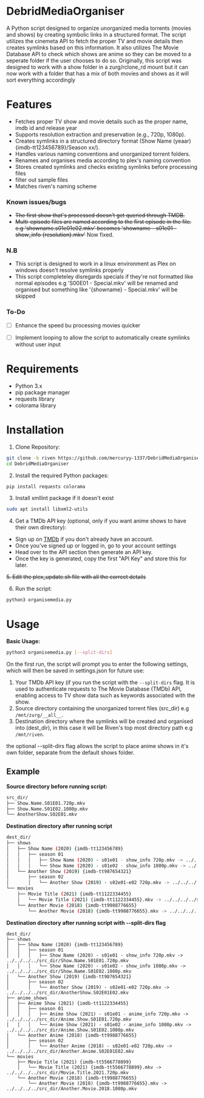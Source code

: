 # DebridMediaOrganiser
A Python script designed to organize unorganized media torrents (movies and shows) by creating symbolic links in a structured format. The script utilizes the cinemeta API to fetch the proper TV and movie details then creates symlinks based on this information. It also utilizes The Movie Database API to check which shows are anime so they can be moved to a seperate folder if the user chooses to do so.
Originally, this script was designed to work with a show folder in a zurg/rclone_rd mount but it can now work with a folder that has a mix of both movies and shows as it will sort everything accordingly

# Features
- Fetches proper TV show and movie details such as the proper name, imdb id and release year
- Supports resolution extraction and preservation (e.g., 720p, 1080p).
- Creates symlinks in a structured directory format (Show Name (yeaar) {imdb-tt123456789}/Season xx/).
- Handles various naming conventions and unorganized torrent folders.
- Renames and organises media according to plex's naming convention
- Stores created symlinks and checks existing symlinks before processing files
- filter out sample files
- Matches riven's naming scheme

### Known issues/bugs
- ~~The first show that's processed doesn't get queried through TMDB.~~
- ~~Multi-episode files are named according to the first episode in the file. e.g 'showname.s01e01e02.mkv' becomes 'showname - s01e01 - show_info {resolution}.mkv'~~ Now fixed.

### N.B
- This script is designed to work in a linux environment as Plex on windows doesn't resolve symlinks properly
- This script completeley disregards specials if they're not formatted like normal episodes e.g 'S00E01 - Special.mkv' will be renamed and organised but something like '{showname} - Special.mkv' will be skipped

### To-Do

- [ ] Enhance the speed bu processing movies quicker
- [ ] Implement looping to allow the script to automatically create symlinks without user input


# Requirements
- Python 3.x 
- pip package manager
- requests library
- colorama library

# Installation
1. Clone Repository:
``` sh
git clone -b riven https://github.com/mercuryy-1337/DebridMediaOrganiser.git
cd DebridMediaOrganiser
```
2. Install the required Python packages:
``` sh
pip install requests colorama
```
3. Install xmllint package if it doesn't exist
```sh
sudo apt install libxml2-utils
```
4. Get a TMDb API key (optional, only if you want anime shows to have their own directory):
- Sign up on [TMDb](https://www.themoviedb.org/) if you don't already have an account.
- Once you've signed up or logged in, go to your account settings
- Head over to the API section then generate an API key.
- Once the key is generated, copy the first "API Key" and store this for later.

~~5. Edit the plex_update.sh file with all the correct details~~

6. Run the script:
``` sh
python3 organisemedia.py
```

# Usage
**Basic Usage:**
```sh
python3 organisemedia.py [--split-dirs]
```
On the first run, the script will prompt you to enter the following settings, which will then be saved in settings.json for future use:
1. Your TMDb API key (if you run the script with the `--split-dirs` flag. It is used to authenticate requests to The Movie Database (TMDb) API, enabling access to TV show data such as keywords associated with the show. <br/>
2. Source directory containing the unorganized torrent files (src_dir) e.g `/mnt/zurg/__all__`. <br/>
3. Destination directory where the symlinks will be created and organised into (dest_dir), in this case it will be Riven's top most directory path e.g `/mnt/riven`. <br/>

the optional --split-dirs flag allows the script to place anime shows in it's own folder, separate from the default shows folder.


## Example
**Source directory before running script:**
``` sh
src_dir/
├── Show.Name.S01E01.720p.mkv
├── Show.Name.S01E02.1080p.mkv
└── AnotherShow.S02E01.mkv
```
**Destination directory after running script**
``` sh
dest_dir/
├── shows
│   ├── Show Name (2020) {imdb-tt123456789}
│   │   ├── season 01
│   │   │   ├── Show Name (2020) - s01e01 - show_info 720p.mkv -> ../../../../src_dir/Show.Name.S01E01.720p.mkv
│   │   │   └── Show Name (2020) - s01e02 - show_info 1080p.mkv -> ../../../../src_dir/Show.Name.S01E02.1080p.mkv
│   └── Another Show (2019) {imdb-tt987654321}
│       ├── season 02
│       │   └── Another Show (2019) - s02e01-e02 720p.mkv -> ../../../../src_dir/AnotherShow.S02E01E02.mkv
└── movies
    ├── Movie Title (2021) {imdb-tt1122334455}
    │   └── Movie Title (2021) {imdb-tt1122334455}.mkv -> ../../../../src_dir/Movie.Title.2021.720p.mkv
    └── Another Movie (2018) {imdb-tt9988776655}
        └── Another Movie (2018) {imdb-tt9988776655}.mkv -> ../../../../src_dir/Another.Movie.2018.1080p.mkv
```
**Destination directory after running script with --split-dirs flag**
```
dest_dir/
├── shows
│   ├── Show Name (2020) {imdb-tt123456789}
│   │   ├── season 01
│   │   │   ├── Show Name (2020) - s01e01 - show_info 720p.mkv -> ../../../../src_dir/Show.Name.S01E01.720p.mkv
│   │   │   └── Show Name (2020) - s01e02 - show_info 1080p.mkv -> ../../../../src_dir/Show.Name.S01E02.1080p.mkv
│   └── Another Show (2019) {imdb-tt987654321}
│       ├── season 02
│       │   └── Another Show (2019) - s02e01-e02 720p.mkv -> ../../../../src_dir/AnotherShow.S02E01E02.mkv
├── anime_shows
│   ├── Anime Show (2021) {imdb-tt1122334455}
│   │   ├── season 01
│   │   │   ├── Anime Show (2021) - s01e01 - anime_info 720p.mkv -> ../../../../src_dir/Anime.Show.S01E01.720p.mkv
│   │   │   └── Anime Show (2021) - s01e02 - anime_info 1080p.mkv -> ../../../../src_dir/Anime.Show.S01E02.1080p.mkv
│   └── Another Anime (2018) {imdb-tt9988776655}
│       ├── season 02
│       │   └── Another Anime (2018) - s02e01-e02 720p.mkv -> ../../../../src_dir/Another.Anime.S02E01E02.mkv
└── movies
    ├── Movie Title (2021) {imdb-tt5566778899}
    │   └── Movie Title (2021) {imdb-tt5566778899}.mkv -> ../../../../src_dir/Movie.Title.2021.720p.mkv
    └── Another Movie (2018) {imdb-tt9988776655}
        └── Another Movie (2018) {imdb-tt9988776655}.mkv -> ../../../../src_dir/Another.Movie.2018.1080p.mkv
```


